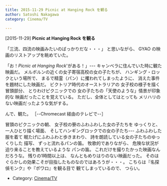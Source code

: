 ```yaml
---
title: 2015-11-29 Picnic at Hanging Rock を観る
author: Satoshi Nakagawa
category: Cinema/TV

---
```


[2015-11-29] **Picnic at Hanging Rock を観る** 

 「三流、四流の映画みたいのばっかりだな・・・」
と思いながら、
GYAO の映画のリストアップを眺めていた。

 「お！_Picnic at Hanging Rock_'がある！」---
キャンベラに住んでいた時に観た映画だ。
メルボルンの近くの女子寄宿高校の女の子たちが、
ハンギング・ロックという場所で、
まるで精霊（パン）に攫われてしまったように、
消えた事件を題材にした映画だ。
ビクトリア時代のオーストラリアの
女子校の様子を描く冒頭部分、
とりわけピクニックでの
女の子たちの「天使のような」情景が印象的な
映画だったことを覚えている。
ただし、全体としてはとっても
メリハリのない映画だったような気がする。

 んで、観た。
［--Chromecast 経由のテレビで--］

<!--more-->

 冒頭のピクニックの朝、
女子校の寮のふわふわした女の子たちを
ゆっくりと、一人ひとり描く場面、
そしてハンギングロックでの女の子たち---
ふわふわした服を着て
眠たげにふわふわと歩きまわり、
詩を朗読している女の子たちのゆっくりした
描写、
ずっと流れるパンの笛。
牧歌的でありながら、
危険な状況が迫り来ることを教えているような
パンの笛。
これだけを撮りたかった映画なんだろうな。
残りの1時間以上は、
なんともめりはりのない映画だった。
そのはぐらかしの効果こそが目指したものなのではあろうが・・・。
こちらは『名探偵モンク』や『ポワロ』を観る目で
観てしまっているので、
つらい。

- Category: [Cinema/TV](https://merapano.github.io/categories.html#Cinema/TV)

